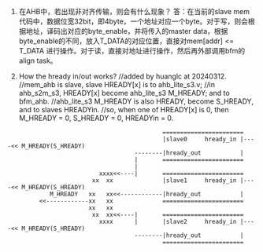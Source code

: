 1. 在AHB中，若出现非对齐传输，则会有什么现象？
答：在当前的slave mem代码中，数据位宽32bit，即4byte，一个地址对应一个byte。对于写，则会根据地址，译码出对应的byte_enable，并将传入的master data，根据byte_enable的不同，放入T_DATA的对应位置，直接对mem[addr] <= T_DATA 进行操作。对于读，直接对地址进行操作，然后再外部调用bfm的align task。

2. How the hready in/out works?
   //added by huanglc at 20240312. 
   //mem_ahb is slave, slave HREADY[x] is to ahb_lite_s3.v;
   //in ahb_s2m_s3, HREADY[x] become ahb_lite_s3 M_HREADY; and to bfm_ahb.
   //ahb_lite_s3 M_HREADY is also HREADY, become S_HREADY, and to slaves HREADYin.
   //so, when one of HREADY[x] is 0, then M_HREADY = 0, S_HREADY = 0, HREADYin = 0.
```
                                            =======================
                                            |slave0     hready_in |----<< M_HREADY(S_HREADY)
                                    --------|hready_out           |
                                    |       =======================
                                    |
                          xxxx<<----|       =======================
                        xx  xx              |slave1     hready_in |----<< M_HREADY(S_HREADY)
            M_HREADY   xx   xx<<------------|hready_out           |
         <<------------xx   xx              =======================
                       xx   xx
                        xx  xx<<----|       =======================
                          xxxx      |       |slave2     hready_in |----<< M_HREADY(S_HREADY)
                                    --------|hready_out           |
                                            =======================
```
